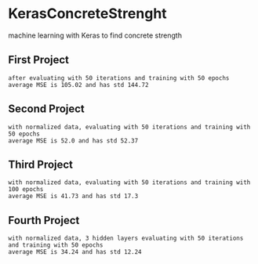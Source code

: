 # KerasConcreteStrenght

machine learning with Keras to find concrete strength

## First Project

    after evaluating with 50 iterations and training with 50 epochs
    average MSE is 105.02 and has std 144.72

## Second Project

    with normalized data, evaluating with 50 iterations and training with 50 epochs
    average MSE is 52.0 and has std 52.37

## Third Project

    with normalized data, evaluating with 50 iterations and training with 100 epochs
    average MSE is 41.73 and has std 17.3

## Fourth Project

    with normalized data, 3 hidden layers evaluating with 50 iterations and training with 50 epochs
    average MSE is 34.24 and has std 12.24

